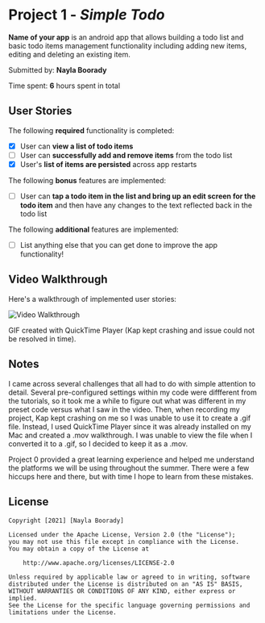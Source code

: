 # Project 1 - *Simple Todo*

**Name of your app** is an android app that allows building a todo list and basic todo items management functionality including adding new items, editing and deleting an existing item.

Submitted by: **Nayla Boorady**

Time spent: **6** hours spent in total

## User Stories

The following **required** functionality is completed:

* [x] User can **view a list of todo items**
* [ ] User can **successfully add and remove items** from the todo list
* [x] User's **list of items are persisted** across app restarts

The following **bonus** features are implemented:

* [ ] User can **tap a todo item in the list and bring up an edit screen for the todo item** and then have any changes to the text reflected back in the todo list

The following **additional** features are implemented:

* [ ] List anything else that you can get done to improve the app functionality!

## Video Walkthrough

Here's a walkthrough of implemented user stories:

<img src='walkthrough.mov' title='Video Walkthrough' width='' alt='Video Walkthrough' />

GIF created with QuickTime Player (Kap kept crashing and issue could not be resolved in time).

## Notes

I came across several challenges that all had to do with simple attention to detail. Several pre-configured settings within my code were diffferent from the tutorials, so it took me a while to figure out what was different in my preset code versus what I saw in the video. Then, when recording my project, Kap kept crashing on me so I was unable to use it to create a .gif file. Instead, I used QuickTime Player since it was already installed on my Mac and created a .mov walkthrough. I was unable to view the file when I converted it to a .gif, so I decided to keep it as a .mov. 

Project 0 provided a great learning experience and helped me understand the platforms we will be using throughout the summer. There were a few hiccups here and there, but with time I hope to learn from these mistakes.

## License

    Copyright [2021] [Nayla Boorady]

    Licensed under the Apache License, Version 2.0 (the "License");
    you may not use this file except in compliance with the License.
    You may obtain a copy of the License at

        http://www.apache.org/licenses/LICENSE-2.0

    Unless required by applicable law or agreed to in writing, software
    distributed under the License is distributed on an "AS IS" BASIS,
    WITHOUT WARRANTIES OR CONDITIONS OF ANY KIND, either express or implied.
    See the License for the specific language governing permissions and
    limitations under the License.

